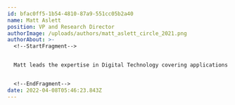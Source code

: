 ```yaml
---
id: bfac0ff5-1b54-4810-87a9-551cc05b2a40
name: Matt Aslett
position: VP and Research Director
authorImage: /uploads/authors/matt_aslett_circle_2021.png
authorAbout: >-
  <!--StartFragment-->


  Matt leads the expertise in Digital Technology covering applications and technology that improve the readiness and resilience of business and IT operations. His focus areas of expertise and market coverage include: analytics and data, artificial intelligence and machine learning, blockchain, cloud computing, collaborative and conversational computing, extended reality, Internet of Things, mobile computing and robotic automation.


  <!--EndFragment-->
date: 2022-04-08T05:46:23.843Z
---
```

